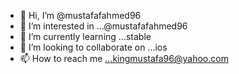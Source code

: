 - 👋 Hi, I’m @mustafafahmed96
- 👀 I’m interested in ...@mustafafahmed96
- 🌱 I’m currently learning ...stable
- 💞️ I’m looking to collaborate on ...ios
- 📫 How to reach me ...kingmustafa96@yahoo.com

<!---
mustafafahmed96/mustafafahmed96 is a ✨ special ✨ repository because its `README.md` (this file) appears on your GitHub profile.
You can click the Preview link to take a look at your changes.
--->
